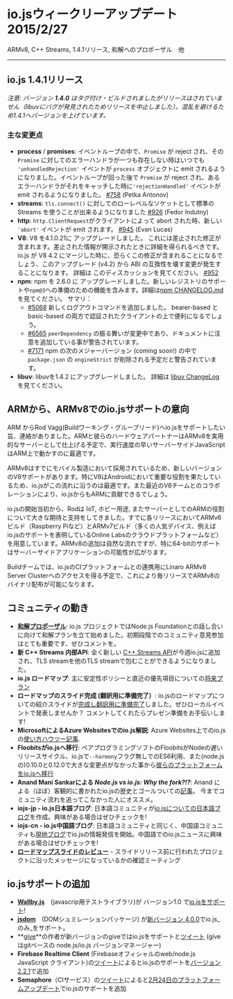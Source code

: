 <!-- # io.js Week of February 27th
ARMv8, C++ Streams, 1.4.1 release, a proposal for reconciliation and more. -->
# io.jsウィークリーアップデート 2015/2/27
ARMv8, C++ Streams, 1.4.1リリース, 和解へのプロポーザル　他

---

<!-- # io.js 1.4.1 Release -->
## io.js 1.4.1リリース
<!-- _Note: version **1.4.0** was tagged and built but not released. A libuv bug was discovered in the process so the release was aborted. We have jumped to 1.4.1 to avoid confusion._ -->
_注意: バージョン **1.4.0** はタグ付け・ビルドされましたがリリースはされていません（libuvにバグが発見されたためリリースを中止しました）。混乱を避けるため1.4.1へバージョンを上げています。_

<!-- ## Notable changes -->
### 主な変更点

* **process** / **promises**:  イベントループの中で、`Promise` が reject され、その `Promise` に対してのエラーハンドラが一つも存在しない時はいつでも `'unhandledRejection'` イベントが `process` オブジェクトに emit されるようになりました。イベントループが回った後で `Promise` が reject され、あるエラーハンドラがそれをキャッチした時に`'rejectionHandled'` イベントが emit されるようになりました。  [#758](https://github.com/iojs/io.js/pull/758) (Petka Antonov)
* **streams**: `tls.connect()` に対してのローレベルなソケットとして標準の Streams を使うことが出来るようになりました [#926](https://github.com/iojs/io.js/pull/926) (Fedor Indutny)
* **http**: `http.ClientRequest`がクライアントによって abort された時、新しい `'abort'` イベントが emit されます。 [#945](https://github.com/iojs/io.js/pull/945) (Evan Lucas)
* **V8**: V8 を4.1.0.21に アップグレードしました。 これには差止された修正が含まれます。差止された情報が開示されたときに詳細を得られるべきです。io.js が V8 4.2 にマージした時に、恐らくこの修正が含まれることになるでしょう、このアップグレード (v4.2) から ABI の互換性を壊す変更が発生することになります。 詳細は このディスカッションを見てください。 [#952](https://github.com/iojs/io.js/pull/952)
* **npm**: npm を 2.6.0 に アップグレードしました。新しいレジストリのサポートや`npm@3`への準備のための機能を含みます。詳細は[npm CHANGELOG.md](https://github.com/npm/npm/blob/master/CHANGELOG.md#v260-2015-02-12)を見てください。 サマリ：
  * [#5068](https://github.com/npm/npm/issues/5068) 新しくログアウトコマンドを追加しました。 bearer-based と basic-based の両方で認証されたクライアントの上で便利になるでしょう。
  * [#6565](https://github.com/npm/npm/issues/6565) `peerDependency` の振る舞いが変更中であり、ドキュメントに注意を追加している事が警告されています。
  * [#7171](https://github.com/npm/npm/issues/7171) npm の次のメジャーバージョン (coming soon!) の中で `package.json` の `engineStrict` が削除される予定だと警告されています。
* **libuv**: libuvを1.4.2 にアップグレードしました。 詳細は [libuv ChangeLog](https://github.com/libuv/libuv/blob/v1.x/ChangeLog) を見てください。


<!-- # ARM offers support for io.js on ARMv8 -->
## ARMから、ARMv8でのio.jsサポートの意向

<!-- ARM contacted Rod Vagg, lead of the io.js Build Working Group, to offer their support to the io.js project. ARM and their hardware partners are on track to make ARMv8 a viable server platform and the nimble nature of server-side JavaScript make it a perfect fit to run on the new ARM. -->
ARM からRod Vagg(Buildワーキング・グループリード)へio.jsをサポートしたい旨、連絡がありました。ARMと彼らのハードウェアパートナーはARMv8を実用的なサーバーとして仕上げる予定で、実行速度の早いサーバーサイドJavaScriptはARM上で動かすのに最適です。

<!-- Since ARMv8 is already being adopted by mobile device manufacturers, newer versions of V8 already have good support. Because of V8's pivotal role in Android, io.js is perfectly suited to track that support, and even contribute to it given our new relationships with the V8 team. -->
ARMv8はすでにモバイル製造において採用されているため、新しいバージョンのV8サポートがあります。特にV8はAndroidにおいて重要な役割を果たしているため、io.jsがこの流れに沿うのは最適です。また最近のV8チームとのコラボレーションにより、io.jsからもARMに貢献できるでしょう。

<!-- From the beginning of the io.js project, Rod has championed the role of ARM for io.js, for IoT, hobbyist, and server use. We already have ARMv6 builds of each release for devices such as Raspberry Pi. and ARMv7 builds for many more popular devices (including the Online Labs ARM-based cloud platform, who have also offered help to io.js). ARMv8 is the logical extension of this, but also has exciting potential for server-side applications, particularly given the new 64-bit support. -->
io.jsの開始当初から、Rodは IoT, ホビー用途, またサーバーとしてのARMの役割について大きな期待と支持をしてきました。すでに各リリースにおいてARMv6ビルド（Raspberry Piなど）とARMv7ビルド（多くの人気デバイス、例えばio.jsのサポートを表明しているOnline Labsのクラウドプラットフォームなど）を用意しています。ARMv8の追加は自然な流れですが、特に64-bitのサポートはサーバーサイドアプリケーションの可能性が広がります。

<!-- The build team is in the process of being given access to the Linaro ARMv8 Server Cluster for integration with the io.js CI platform, which should eventually lead to regular ARMv8 binary releases. -->
Buildチームでは、io.jsのCIプラットフォームとの連携用にLinaro ARMv8 Server Clusterへのアクセスを得る予定で、これにより毎リリースでARMv8のバイナリ配布が可能になります。

<!-- ## Community Updates -->
## コミュニティの動き

<!-- * [**Reconciliation Proposal**](https://github.com/iojs/io.js/issues/978): The io.js project is preparing a plan for reconciliation that can be brought to The Node.js Foundation. Input from the community is very important at this early stage so please leave a comment. 
* **New internal C++ Streams API**: A [fresh C++ Streams API](https://github.com/iojs/io.js/commit/b9686233fc0be679d7ba1262b611711629ee334e) landed in io.js this week, allowing you to wrap a TLS stream into another TLS stream. 
* **io.js Roadmap**: [The Roadmap](https://github.com/iojs/io.js/blob/v1.x/ROADMAP.md) is the plan for the future of io.js. It presents the plans for the stability policy, and lists what the immediate priorities for io.js as a whole are.
* **Roadmap Slides Finished and Ready for Translation**: The set of introductory slides for the Roadmap of io.js [have been finished, and are ready for translation](https://github.com/iojs/roadmap/issues/18). Do you think you could present them to a group near you? Comment and we'll work with you to prepare you to present! 
* **Microsoft io.js How-To for Azure Websites**: Microsoft [published a how-to](http://azure.microsoft.com/en-us/documentation/articles/web-sites-nodejs-iojs/) tutorial for their Azure platform that describes how to use io.js with Azure Websites.
* **Floobits moves to io.js**: The code pairing software Floobits [converted their platform to io.js](https://news.floobits.com/2015/02/23/on-moving-to-io.js/), in part because of frustration with Node's slower release cycle, because the inclusion of more ES6 features without the need for the `--harmony` flag, and because they felt changes from 0.10.0 to 0.12.0 weren't very big.
* **Anand Mani Sankar's _Node.js vs io.js: Why the fork?!?_**: Anand wrote a good, for the most part objective, [post about the recent history of io.js](http://anandmanisankar.com/posts/nodejs-iojs-why-the-fork/#.VO82hE60PVw.twitter), and what we hope to achieve with it. A good read for people who aren't engaged in the community to catch up with.
* **iojs-jp - New io.js Japanese Blog**: The iojs-jp community has created a [localized io.js related blog](http://blog.iojs.jp/) to disseminate content in their language. If you're interested, take a look!
* **iojs-cn - New io.js Chinese Blog**: Similarly to the iojs-jp community, the iojs-cn community created a [localized blog](http://cn.iojs.org/) to publish posts about io.js to in their language. Make sure to visit if you're curious about iojs-cn or Chinese news about io.js!
* **[Roadmap Slides Review](https://www.youtube.com/watch?v=etI_UD4wXlo)** - A review of the roadmap slides before they were released to ensure they met with the message the project upholds. -->
* [**和解プロポーザル**](https://github.com/iojs/io.js/issues/978): io.js プロジェクトではNode.js Foundationとの話し合いに向けて和解プランを立て始めました。初期段階でのコミュニティ意見参加はとても重要です、ぜひコメントを。
* **新 C++ Streams 内部API**: 全く新しい [C++ Streams API](https://github.com/iojs/io.js/commit/b9686233fc0be679d7ba1262b611711629ee334e)が今週io.jsに追加され、TLS streamを他のTLS streamで包むことができるようになりました。 
* **io.js ロードマップ**: 主に安定性ポリシーと直近の優先項目についての[将来プラン](https://github.com/iojs/io.js/blob/v1.x/ROADMAP.md)
* **ロードマップのスライド完成 (翻訳用に準備完了）**: io.jsのロードマップについての紹介スライドが[完成し翻訳用に準備完了](https://github.com/iojs/roadmap/issues/18)しました。ぜひローカルイベントで発表しませんか？ コメントしてくれたらプレゼン準備をお手伝いします!
* **MicrosoftによるAzure Websitesでのio.js解説**: Azure Websites上でのio.jsの[使い方ハウツー記事](http://azure.microsoft.com/en-us/documentation/articles/web-sites-nodejs-iojs/).
* **Floobitsがio.jsへ移行**: ペアプログラミングソフトのFloobitsがNodeの遅いリリースサイクル、io.jsで`--harmony`フラグ無しでのES6利用、また(node.jsの)0.10.0と0.12.0で大きな変更点がなかった事から[彼らのプラットフォームをio.jsへ移行](https://news.floobits.com/2015/02/23/on-moving-to-io.js/)
* **Anand Mani Sankarによる _Node.js vs io.js: Why the fork?!?_**: Anand による（ほぼ）客観的に書かれたio.jsの歴史とゴールついての[記事](http://anandmanisankar.com/posts/nodejs-iojs-why-the-fork/#.VO82hE60PVw.twitter)。 今までコミュニティ流れを追ってこなかった人にオススメ。
* **iojs-jp - io.js日本語ブログ**: 日本語コミュニティが[io.jsについての日本語ブログ](http://blog.iojs.jp/)を作成。興味がある場合はぜひチェックを!
* **iojs-cn - io.js中国語ブログ**: 日本語コミュニティと同じく、中国語コミュニティも[現地ブログ](http://cn.iojs.org/)でio.jsの情報発信を開始。中国語でのio.jsニュースに興味がある場合はぜひチェックを!
* **[ロードマップスライドのレビュー](https://www.youtube.com/watch?v=etI_UD4wXlo)** - スライドリリース前に行われたプロジェクトに沿ったメッセージになっているかの確認ミーティング

<!-- # io.js Support Added -->
## io.jsサポートの追加
<!-- * **[Wallby.js](http://wallabyjs.com/)**, a while-you-write testing library for JavaScript, hit version 1.0 and [added support for io.js](http://dm.gl/2015/02/23/wallaby-version-one/)!
* **[jsdom](https://github.com/tmpvar/jsdom)**, an implementation of the WHATWG DOM and HTML standards, just hit [version 4.0.0](https://github.com/tmpvar/jsdom/blob/master/Changelog.md#400), which added a _requirement_ of io.js.
* **[give](https://github.com/mmalecki/give)**'s creator [tweeted](https://twitter.com/maciejmalecki/status/569629100215816192) that newer versions of give support io.js. Give is a git-based node.js/io.js version manager.
* The **Firebase Realtime Client**, the official web/node.js JavaScript client for Firebase, [tweeted](https://twitter.com/FirebaseRelease/status/570000737343647744) that they added support for io.js in [version 2.2.1](https://www.firebase.com/docs/web/changelog.html#section-realtime-client)
* **Semaphore**, a hosted continuous integrations service, [tweeted](https://twitter.com/semaphoreapp/status/570987355005431809) about added io.js support in their [Platform update on February 24th, 2015](https://semaphoreapp.com/blog/2015/02/17/platform-update-on-february-24th.html?utm_source=twitter&utm_medium=social&utm_content=platform_update_launch&utm_campaign=platformupdate).  -->
* **[Wallby.js](http://wallabyjs.com/)**　(javascrip用テストライブラリ)が バージョン1.0 で[io.jsをサポート](http://dm.gl/2015/02/23/wallaby-version-one/)!
* **[jsdom](https://github.com/tmpvar/jsdom)**　(DOMシュミレーションパッケージ) が[新バージョン 4.0.0](https://github.com/tmpvar/jsdom/blob/master/Changelog.md#400)でio.js_のみ_をサポート。
* **[give](https://github.com/mmalecki/give)**の作者が新バージョンのgiveではio.jsをサポートと[ツイート](https://twitter.com/maciejmalecki/status/569629100215816192) (giveはgitベースの node.js/io.js バージョンマネージャー)
* **Firebase Realtime Client** (Firebaseオフィシャルのweb/node.js JavaScript クライアント)の[ツイート](https://twitter.com/FirebaseRelease/status/570000737343647744)によるとio.jsのサポートを[バージョン 2.2.1](https://www.firebase.com/docs/web/changelog.html#section-realtime-client)で追加
* **Semaphore**（CIサービス）の[ツイート](https://twitter.com/semaphoreapp/status/570987355005431809)によると[2月24日のプラットフォームアップデート](https://semaphoreapp.com/blog/2015/02/17/platform-update-on-february-24th.html?utm_source=twitter&utm_medium=social&utm_content=platform_update_launch&utm_campaign=platformupdate)でio.jsのサポートを追加

